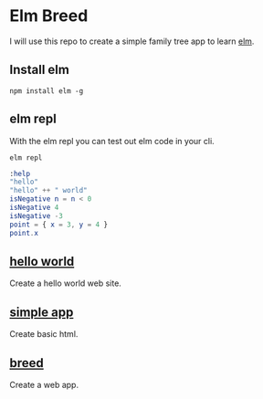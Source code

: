 # Elm Breed

I will use this repo to create a simple family tree app to learn [elm](http://elm-lang.org/).

## Install elm

```shell
npm install elm -g
```

## elm repl

With the elm repl you can test out elm code in your cli.

```shell
elm repl
```

```elm
:help
"hello"
"hello" ++ " world"
isNegative n = n < 0
isNegative 4
isNegative -3
point = { x = 3, y = 4 }
point.x
```

## [hello world](hello-world)

Create a hello world web site.

## [simple app](simple-app)

Create basic html.

## [breed](breed)

Create a web app.